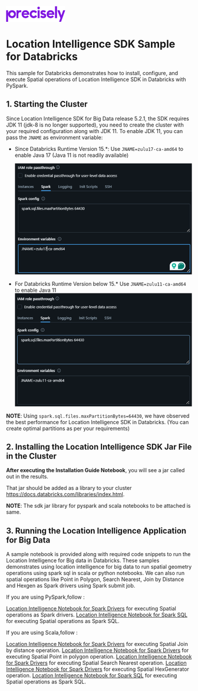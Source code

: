 ![Precisely](../Precisely_Logo.png)

# Location Intelligence SDK Sample for Databricks
This sample for Databricks demonstrates how to install, configure, and execute Spatial operations of Location Intelligence SDK in Databricks with PySpark.


## 1. Starting the Cluster
Since Location Intelligence SDK for Big Data release 5.2.1, the SDK requires JDK 11 (jdk-8 is no longer supported), you need to create the cluster with your required configuration along with JDK 11.
To enable JDK 11, you can pass the `JNAME` as environment variable:


- Since Databricks Runtime Version 15.*:
Use `JNAME=zulu17-ca-amd64` to enable Java 17 (Java 11 is not readily available)

  ![alt text](jname-17.png)

- For Databricks Runtime Version below 15.* 
Use `JNAME=zulu11-ca-amd64` to enable Java 11
  ![alt text](jname11.png)

**NOTE**: Using `spark.sql.files.maxPartitionBytes=64430`, we have observed the best performance for Location Intelligence SDK in Databricks. (You can create optimal partitions as per your requirements) 


## 2. Installing the Location Intelligence SDK Jar File in the Cluster

<strong> After executing the Installation Guide Notebook</strong>, you will see a jar called out in the results.  

That jar should be added as a library to your cluster https://docs.databricks.com/libraries/index.html.


**NOTE**: The sdk jar library for pyspark and scala notebooks to be attached is same.


## 3. Running the Location Intelligence Application for Big Data


A sample notebook is provided along with required code snippets  to run the Location Intelligence for Big data in Databricks. These samples demonstrates using location intelligence for big data to run spatial geometry operations using spark sql in scala or python notebooks. We can also run spatial operations like Point in Polygon, Search Nearest, Join by Distance and Hexgen as Spark drivers using Spark submit job.

If you are using PySpark,follow :

  [Location Intelligence Notebook for Spark Drivers](./pyspark/LI-SDK-Drivers-Pyspark.ipynb) for executing Spatial operations as Spark drivers.
  [Location Intelligence Notebook for Spark SQL](./pyspark/LI-SDK-UDF-Pyspark.ipynb) for executing Spatial operations as Spark SQL.

If you are using Scala,follow :

  [Location Intelligence Notebook for Spark Drivers](./scala/LI-JoinByDistance.scala) for executing Spatial Join by distance operation.
  [Location Intelligence Notebook for Spark Drivers](./scala/PointInPolygon.scala) for executing Spatial Point in polygon operation.
  [Location Intelligence Notebook for Spark Drivers](./scala/SearchNearest.scala) for executing Spatial Search Nearest operation.
  [Location Intelligence Notebook for Spark Drivers](./scala/Hexgen.scala) for executing Spatial HexGenerator operation.
  [Location Intelligence Notebook for Spark SQL](./scala/Spark-sql-functions.scala) for executing Spatial operations as Spark SQL.

